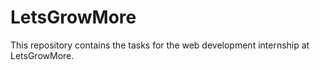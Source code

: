# LetsGrowMore
This repository contains the tasks for the web development internship at LetsGrowMore.
